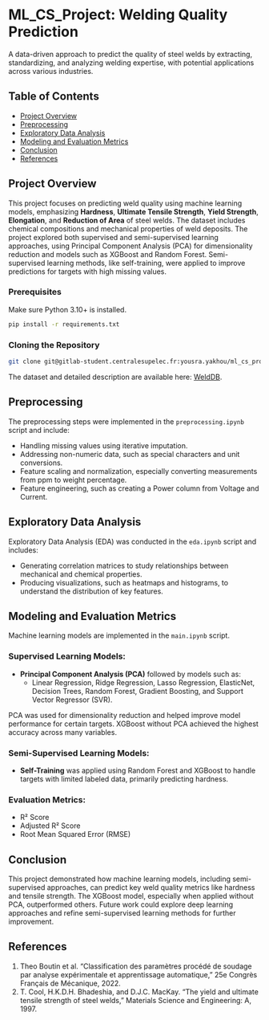 # ML_CS_Project: Welding Quality Prediction

A data-driven approach to predict the quality of steel welds by extracting, standardizing, and analyzing welding expertise, with potential applications across various industries.

## Table of Contents
- [Project Overview](#project-overview)
- [Preprocessing](#preprocessing)
- [Exploratory Data Analysis](#exploratory-data-analysis)
- [Modeling and Evaluation Metrics](#modeling-and-evaluation-metrics)
- [Conclusion](#conclusion)
- [References](#references)

## Project Overview

This project focuses on predicting weld quality using machine learning models, emphasizing **Hardness**, **Ultimate Tensile Strength**, **Yield Strength**, **Elongation**, and **Reduction of Area** of steel welds. The dataset includes chemical compositions and mechanical properties of weld deposits. The project explored both supervised and semi-supervised learning approaches, using Principal Component Analysis (PCA) for dimensionality reduction and models such as XGBoost and Random Forest. Semi-supervised learning methods, like self-training, were applied to improve predictions for targets with high missing values.

### Prerequisites
Make sure Python 3.10+ is installed.

```bash
pip install -r requirements.txt
```

### Cloning the Repository

```bash
git clone git@gitlab-student.centralesupelec.fr:yousra.yakhou/ml_cs_project.git
```

The dataset and detailed description are available here: [WeldDB](https://www.phase-trans.msm.cam.ac.uk/map/data/materials/welddb-b.html).

## Preprocessing 
The preprocessing steps were implemented in the `preprocessing.ipynb` script and include:
- Handling missing values using iterative imputation.
- Addressing non-numeric data, such as special characters and unit conversions.
- Feature scaling and normalization, especially converting measurements from ppm to weight percentage.
- Feature engineering, such as creating a Power column from Voltage and Current.

## Exploratory Data Analysis
Exploratory Data Analysis (EDA) was conducted in the `eda.ipynb` script and includes:
- Generating correlation matrices to study relationships between mechanical and chemical properties.
- Producing visualizations, such as heatmaps and histograms, to understand the distribution of key features.

## Modeling and Evaluation Metrics

Machine learning models are implemented in the `main.ipynb` script.

### Supervised Learning Models:
- **Principal Component Analysis (PCA)** followed by models such as:
  - Linear Regression, Ridge Regression, Lasso Regression, ElasticNet, Decision Trees, Random Forest, Gradient Boosting, and Support Vector Regressor (SVR).

PCA was used for dimensionality reduction and helped improve model performance for certain targets. XGBoost without PCA achieved the highest accuracy across many variables.

### Semi-Supervised Learning Models:
- **Self-Training** was applied using Random Forest and XGBoost to handle targets with limited labeled data, primarily predicting hardness.

### Evaluation Metrics:
- R² Score
- Adjusted R² Score
- Root Mean Squared Error (RMSE)

## Conclusion

This project demonstrated how machine learning models, including semi-supervised approaches, can predict key weld quality metrics like hardness and tensile strength. The XGBoost model, especially when applied without PCA, outperformed others. Future work could explore deep learning approaches and refine semi-supervised learning methods for further improvement.

## References
1. Theo Boutin et al. “Classification des paramètres procédé de soudage par analyse expérimentale et apprentissage automatique,” 25e Congrès Français de Mécanique, 2022.
2. T. Cool, H.K.D.H. Bhadeshia, and D.J.C. MacKay. “The yield and ultimate tensile strength of steel welds,” Materials Science and Engineering: A, 1997.
